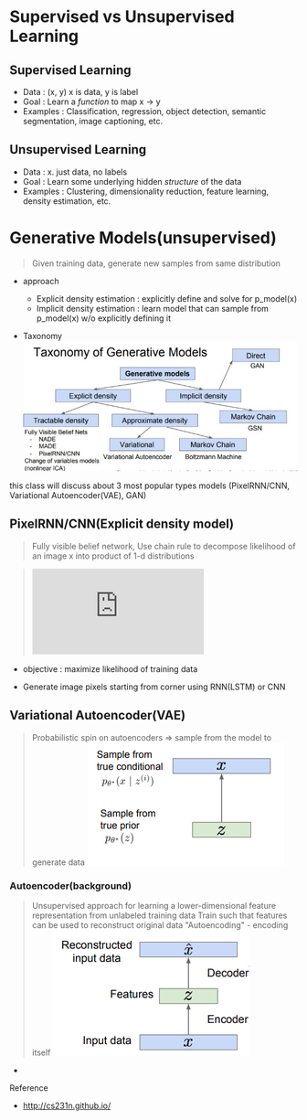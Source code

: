 # Supervised vs Unsupervised Learning 
## Supervised Learning
* Data : (x, y) x is data, y is label
* Goal : Learn a *function* to map x -> y
* Examples : Classification, regression, object detection, semantic segmentation, image captioning, etc.

## Unsupervised Learning
* Data : x. just data, no labels
* Goal : Learn some underlying hidden *structure* of the data
* Examples : Clustering, dimensionality reduction, feature learning, density estimation, etc.


# Generative Models(unsupervised)
> Given training data, generate new samples from same distribution
* approach
	- Explicit density estimation : explicitly define and solve for p_model(x)
	- Implicit density estimation : learn model that can sample from p_model(x) w/o explicitly defining it

* Taxonomy
![taxonomy](../img/generative_model_hierarchy.JPG)

this class will discuss about 3 most popular types models
(PixelRNN/CNN, Variational Autoencoder(VAE), GAN)

## PixelRNN/CNN(Explicit density model)
> Fully visible belief network, 
> Use chain rule to decompose likelihood of an image x into product of 1-d distributions  

>![equation](https://latex.codecogs.com/gif.latex?%5C%5Cp%28x%29%20%3D%20%5Cprod_%7Bn%7D%5E%7Bi%3D1%7Dp%28x_i%7Cx_1%2C%20...%2C%20x_%7Bi-1%7D%29%5C%5C%20%5C%5Cp%28x%29%20%3A%20Likelihood%5C%2Cof%5C%2Cimage%5C%2C%20X%20%5C%5Cp%28x_i%7C%20...%29%20%3A%20Probability%5C%2Cof%5C%2C%27i%27th%5C%2Cpixel%5C%2Cvalue%5C%2Cgiven%5C%2Call%5C%2Cprevious%5C%2Cpixels)
* objective : maximize likelihood of training data

* Generate image pixels starting from corner using RNN(LSTM) or CNN

## Variational Autoencoder(VAE)
> Probabilistic spin on autoencoders => sample from the model to generate data
![vae](../img/vae_graph.PNG)



### Autoencoder(background)
> Unsupervised approach for learning a lower-dimensional feature representation from unlabeled training data
> Train such that features can be used to reconstruct original data "Autoencoding" - encoding itself
![autoencoder](../img/Autoencoder_graph.PNG)

* 


Reference
* http://cs231n.github.io/ 

<!--stackedit_data:
eyJoaXN0b3J5IjpbMjU3MjEzMjk1LC0xMzkwNjAxNTY0LDEwOT
A1MDY4NTksMTEwMzE1NTg2NiwxNzYzMzY3MDIxLC0yMjExNTY3
NSwzNzU4NDM0MTAsLTE1NTA0OTg4MCwyOTc4MDY5MDYsLTk1Mz
I1NjA3NywxMDI3NjAwODAwLDIwMDkyNDE3NSwxNzkwMzIzNzBd
fQ==
-->